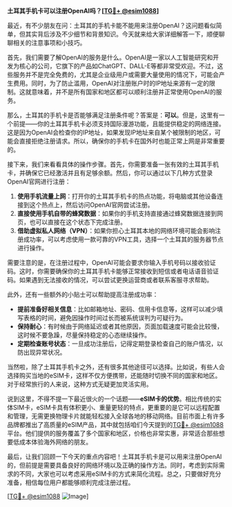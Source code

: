 **土耳其手机卡可以注册OpenAI吗？[[TG💪+ @esim1088](https://t.me/s/esim1088)]**

最近，有不少朋友在问：土耳其的手机卡能不能用来注册OpenAI？这问题看似简单，但其实背后涉及不少细节和背景知识。今天就来给大家详细解答一下，顺便聊聊相关的注意事项和小技巧。

首先，我们需要了解OpenAI的服务是什么。OpenAI是一家以人工智能研究和开发为核心的公司，它旗下的产品如ChatGPT、DALL-E等都非常受欢迎。不过，这些服务并不是完全免费的，尤其是企业级用户或需要大量使用的情况下，可能会产生费用。同时，为了防止滥用，OpenAI对注册账户时的IP地址来源有一定的限制。这就意味着，并不是所有国家和地区都可以顺利注册并正常使用OpenAI的服务。

那么，土耳其的手机卡是否能够满足注册条件呢？答案是：**可以**。但是，这里有一个前提——你的土耳其手机卡必须支持国际漫游功能，且能提供稳定的网络连接。这是因为OpenAI会检查你的IP地址，如果发现IP地址来自某个被限制的地区，可能会直接拒绝注册请求。所以，确保你的手机卡在国外时也能正常上网是非常重要的。

接下来，我们来看看具体的操作步骤。首先，你需要准备一张有效的土耳其手机卡，并确保它已经激活并且有足够余额。然后，你可以通过以下几种方式登录OpenAI官网进行注册：

1. **使用手机流量上网**：打开你的土耳其手机卡的热点功能，将电脑或其他设备连接到这个热点上，然后访问OpenAI官网尝试注册。
2. **直接使用手机自带的蜂窝数据**：如果你的手机支持直接通过蜂窝数据连接到网页，也可以直接在这个状态下完成注册。
3. **借助虚拟私人网络（VPN）**：如果你担心土耳其本地的网络环境可能会影响注册成功率，可以考虑使用一款可靠的VPN工具，选择一个土耳其的服务器节点进行操作。

需要注意的是，在注册过程中，OpenAI可能会要求你输入手机号码以接收验证码。这时，你需要确保你的土耳其手机卡能够正常接收到短信或者电话语音验证码。如果遇到无法接收的情况，可以尝试更换运营商或者联系客服寻求帮助。

此外，还有一些额外的小贴士可以帮助提高注册成功率：

- **提前准备好相关信息**：比如邮箱地址、密码、信用卡信息等，这样可以减少填写表格的时间，避免因操作时间过长而被系统误判为可疑行为。
- **保持耐心**：有时候由于网络延迟或者其他原因，页面加载速度可能会比较慢，这时候不要急躁，尽量保持稳定的心态继续操作。
- **定期检查账号状态**：一旦成功注册后，记得定期登录检查自己的账户情况，以防出现异常状况。

当然啦，除了土耳其手机卡之外，还有很多其他途径可以选择。比如说，有些人会选择购买当地的eSIM卡，这样不仅方便携带，还能随时切换不同的国家和地区。对于经常旅行的人来说，这种方式无疑更加灵活实用。

说到这里，不得不提一下最近很火的一个话题——**eSIM卡的优势**。相比传统的实体SIM卡，eSIM卡具有体积更小、重量更轻的特点，更重要的是它可以远程配置和管理，无需更换物理卡片就能轻松接入全球各地的移动网络。目前市面上有许多品牌都推出了高质量的eSIM产品，其中就包括咱们今天提到的[TG💪+ @esim1088](https://t.me/s/esim1088)平台。他们提供的服务覆盖了多个国家和地区，价格也非常实惠，非常适合那些想要低成本体验海外网络的朋友。

最后，让我们回顾一下今天的重点内容吧！土耳其手机卡是可以用来注册OpenAI的，但前提是需要具备良好的网络环境以及正确的操作方法。同时，考虑到实际需求的不同，大家也可以考虑采用eSIM卡的方式来简化流程。总之，只要做好充分准备，相信每位用户都能够顺利完成注册过程。

[[TG💪+ @esim1088](https://t.me/s/esim1088) ![Image](https://i.postimg.cc/4NQfJmqS/Snipaste-2025-05-13-00-14-12.png)]